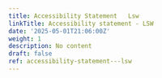 ```yaml
---
title: Accessibility Statement   Lsw
linkTitle: Accessibility statement - LSW
date: '2025-05-01T21:06:00Z'
weight: 1
description: No content
draft: false
ref: accessibility-statement---lsw
---
```


